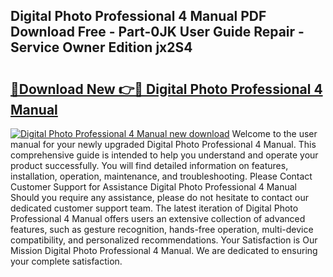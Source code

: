 ## Digital Photo Professional 4 Manual PDF Download Free - Part-0JK User Guide Repair - Service Owner Edition jx2S4

# <h2><a href="http://bc15809.oget.top/?id=Digital+Photo+Professional+4+Manual">🔗Download New 👉🔴 Digital Photo Professional 4 Manual</a></h2>

[![Digital Photo Professional 4 Manual new download](https://i.imgur.com/5g1atiW.png)](http://bc15809.oget.top/?id=Digital+Photo+Professional+4+Manual)
Welcome to the user manual for your newly upgraded Digital Photo Professional 4 Manual. This comprehensive guide is intended to help you understand and operate your product successfully. You will find detailed information on features, installation, operation, maintenance, and troubleshooting. Please Contact Customer Support for Assistance Digital Photo Professional 4 Manual Should you require any assistance, please do not hesitate to contact our dedicated customer support team. The latest iteration of Digital Photo Professional 4 Manual offers users an extensive collection of advanced features, such as gesture recognition, hands-free operation, multi-device compatibility, and personalized recommendations. Your Satisfaction is Our Mission Digital Photo Professional 4 Manual. We are dedicated to ensuring your complete satisfaction.
